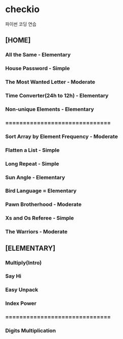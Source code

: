 # checkio
파이썬 코딩 연습

## [HOME]
### All the Same - Elementary
### House Password - Simple
### The Most Wanted Letter - Moderate
### Time Converter(24h to 12h) - Elementary
### Non-unique Elements - Elementary
### ==============================
### Sort Array by Element Frequency - Moderate
### Flatten a List - Simple
### Long Repeat - Simple
### Sun Angle - Elementary
### Bird Language = Elementary
### Pawn Brotherhood - Moderate
### Xs and Os Referee - Simple
### The Warriors - Moderate

## [ELEMENTARY]
### Multiply(Intro)
### Say Hi
### Easy Unpack
### Index Power
### ==============================
### Digits Multiplication
